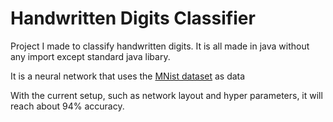 # Handwritten Digits Classifier

Project I made to classify handwritten digits. It is all made in java without any import except standard java libary. 

It is a neural network that uses the [MNist dataset](http://yann.lecun.com/exdb/mnist/) as data

With the current setup, such as network layout and hyper parameters, it will reach about 94% accuracy.
